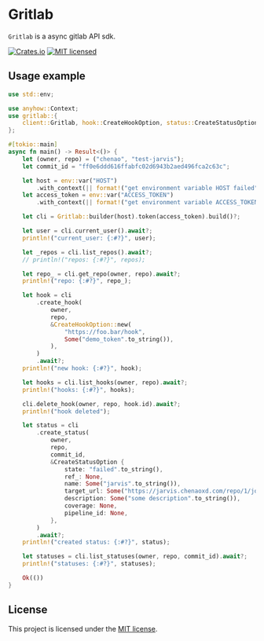 # Gritlab

`Gritlab` is a async gitlab API sdk.


[![Crates.io][crates-badge]][crates-url]
[![MIT licensed][mit-badge]][mit-url]

[crates-badge]: https://img.shields.io/crates/v/gritlab.svg
[crates-url]: https://crates.io/crates/gritlab
[mit-badge]: https://img.shields.io/badge/license-MIT-blue.svg
[mit-url]: https://github.com/chenaoxd/gritlab/blob/master/LICENSE


## Usage example

```rust
use std::env;

use anyhow::Context;
use gritlab::{
    client::Gritlab, hook::CreateHookOption, status::CreateStatusOption, Result,
};

#[tokio::main]
async fn main() -> Result<()> {
    let (owner, repo) = ("chenao", "test-jarvis");
    let commit_id = "ff0e6ddd616ffabfc02d6943b2aed496fca2c63c";

    let host = env::var("HOST")
        .with_context(|| format!("get environment variable HOST failed"))?;
    let access_token = env::var("ACCESS_TOKEN")
        .with_context(|| format!("get environment variable ACCESS_TOKEN failed"))?;

    let cli = Gritlab::builder(host).token(access_token).build()?;

    let user = cli.current_user().await?;
    println!("current_user: {:#?}", user);

    let _repos = cli.list_repos().await?;
    // println!("repos: {:#?}", repos);

    let repo_ = cli.get_repo(owner, repo).await?;
    println!("repo: {:#?}", repo_);

    let hook = cli
        .create_hook(
            owner,
            repo,
            &CreateHookOption::new(
                "https://foo.bar/hook",
                Some("demo_token".to_string()),
            ),
        )
        .await?;
    println!("new hook: {:#?}", hook);

    let hooks = cli.list_hooks(owner, repo).await?;
    println!("hooks: {:#?}", hooks);

    cli.delete_hook(owner, repo, hook.id).await?;
    println!("hook deleted");

    let status = cli
        .create_status(
            owner,
            repo,
            commit_id,
            &CreateStatusOption {
                state: "failed".to_string(),
                ref_: None,
                name: Some("jarvis".to_string()),
                target_url: Some("https://jarvis.chenaoxd.com/repo/1/jobs".to_string()),
                description: Some("some description".to_string()),
                coverage: None,
                pipeline_id: None,
            },
        )
        .await?;
    println!("created status: {:#?}", status);

    let statuses = cli.list_statuses(owner, repo, commit_id).await?;
    println!("statuses: {:#?}", statuses);

    Ok(())
}
```

## License

This project is licensed under the [MIT license](./LICENSE).
